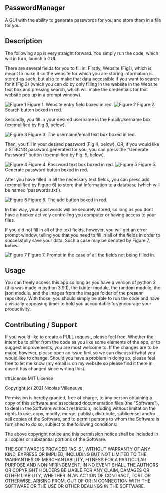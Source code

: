 ## PasswordManager
A GUI with the ability to generate passwords for you and store them in a file for you.

## Description
The following app is very straight forward. 
You simply run the code, which will in turn, launch a GUI.

There are several fields for you to fill in:
Firstly, Website (Fig1), which is meant to make it so the website for which you are storing information is stored as such, 
but also to make that data accessible if you want to search for it (Fig 2) (which you can do by only filling in the website in the Website text box and pressing search, which will make
the credentials for that website pop up in a prompt window). 

<img src="https://github.com/nicolasvilleneuve/PasswordManager/blob/main/figures/Figure1.png" alt="Figure 1">
Figure 1. Website entry field boxed in red. 

<img src="https://github.com/nicolasvilleneuve/PasswordManager/blob/main/figures/Figure2.png" alt="Figure 2">
Figure 2. Search button boxed in red. 

Secondly, you fill in your desired username in the Email/Username box (exemplified by Fig 3, below). 

<img src="https://github.com/nicolasvilleneuve/PasswordManager/blob/main/figures/Figure3.png" alt="Figure 3">
Figure 3. The username/email text box boxed in red. 

Then, you fill in your desired password (Fig 4, below), OR, if you would like a STRONG password generated for you, you can press the "Generate Password" button (exemplified by Fig. 5, below). 

<img src="https://github.com/nicolasvilleneuve/PasswordManager/blob/main/figures/Figure4.png" alt="Figure 4">
Figure 4. Password text box boxed in red. 

<img src="https://github.com/nicolasvilleneuve/PasswordManager/blob/main/figures/Figure5.png" alt="Figure 5">
Figure 5. Generate password button boxed in red. 

After you have filled in all the necessary text fields, you can press add (exemplified by Figure 6) to store that information to a database (which will be named 'passwords.txt').

<img src="https://github.com/nicolasvilleneuve/PasswordManager/blob/main/figures/Figure6.png" alt="Figure 6">
Figure 6. The add button boxed in red. 

In this way, your passwords will be securely stored, so long as you dont have a hacker actively controlling you computer or having access to your files. 

If you did not fill in all of the text fields, however, you will get an error prompt window, telling you that you need to fill in all of the fields in order to successfully save your data. Such a case may be denoted by Figure 7, below. 

<img src="https://github.com/nicolasvilleneuve/PasswordManager/blob/main/figures/Figure7.png" alt="Figure 7">
Figure 7. Prompt in the case of all the fields not being filled in. 

## Usage
You can freely access this app so long as you have a version of python 3 (this was made in python 3.9.1), the tkinter module, the random module, the json module, and the images from the images folder of the presenr repository. With those, you should simply be able to run the code and have a visually-appeasing timer to hold you accountable for/encourage your productivity. 

## Contributing / Support
If you would like to create a PULL request, please feel free. Whether the intent be to pilfer from the code as you like some elements of the app, or to suggest improvements, you are most welcome to. If the changes are to be major, however, please open an issue first so we can discuss if/what you would like to change. Should you have a problem in doing so, please feel free to let me know (my email is on my website so please find it there in case it has changed since writing this).

##License
MIT License

Copyright (c) 2021 Nicolas Villeneuve

Permission is hereby granted, free of charge, to any person obtaining a copy of this software and associated documentation files (the "Software"), to deal in the Software without restriction, including without limitation the rights to use, copy, modify, merge, publish, distribute, sublicense, and/or sell copies of the Software, and to permit persons to whom the Software is furnished to do so, subject to the following conditions:

The above copyright notice and this permission notice shall be included in all copies or substantial portions of the Software.

THE SOFTWARE IS PROVIDED "AS IS", WITHOUT WARRANTY OF ANY KIND, EXPRESS OR IMPLIED, INCLUDING BUT NOT LIMITED TO THE WARRANTIES OF MERCHANTABILITY, FITNESS FOR A PARTICULAR PURPOSE AND NONINFRINGEMENT. IN NO EVENT SHALL THE AUTHORS OR COPYRIGHT HOLDERS BE LIABLE FOR ANY CLAIM, DAMAGES OR OTHER LIABILITY, WHETHER IN AN ACTION OF CONTRACT, TORT OR OTHERWISE, ARISING FROM, OUT OF OR IN CONNECTION WITH THE SOFTWARE OR THE USE OR OTHER DEALINGS IN THE SOFTWARE.




